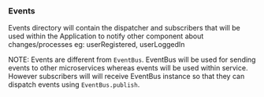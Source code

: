 ### Events
Events directory will contain the dispatcher and subscribers that will be used within the Application to notify other component about changes/processes eg: userRegistered, userLoggedIn

NOTE: Events are different from `EventBus`. EventBus will be used for sending events to other microservices whereas events will be used within service.
However subscribers will will receive EventBus instance so that they can dispatch events using `EventBus.publish`.